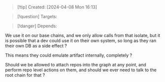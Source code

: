 
>[!tip] Created: [2024-04-08 Mon 16:13]

>[!question] Targets: 

>[!danger] Depends: 

We use it on our base chains, and we only allow calls from that isolate, but it is possible that a dev could use it on their own system, so long as they ran their own DB as a side effect ?

This means they could emulate artifact internally, completely ?

Should we be allowed to attach repos into the graph at any point, and perform repo level actions on them, and should we ever need to talk to the root chain for that ?